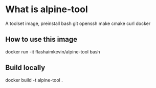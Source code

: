 # What is alpine-tool

A toolset image, preinstall bash git openssh make cmake curl docker

## How to use this image

docker run -it flashaimkevin/alpine-tool bash

## Build locally

docker build -t alpine-tool .
